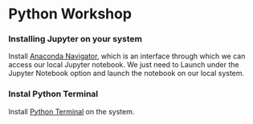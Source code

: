 # Python Workshop

### Installing Jupyter on your system

Install [Anaconda Navigator](https://www.anaconda.com/distribution/), which is an interface through which we can access our local Jupyter notebook. We just need to Launch under the Jupyter Notebook option and launch the notebook on our local system.


### Instal Python Terminal
Install [Python Terminal](https://www.python.org/downloads/) on the system.




